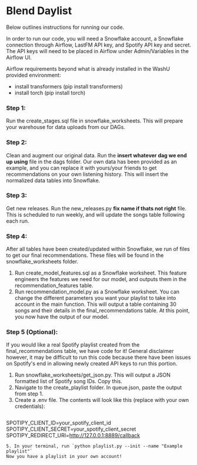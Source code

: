 # Blend Daylist

Below outlines instructions for running our code. 

In order to run our code, you will need a Snowflake account, a Snowflake connection through Airflow, LastFM API key, and Spotify API key and secret. The API keys will need to be placed in Airflow under Admin/Variables in the Airflow UI. 

Airflow requirements beyond what is already installed in the WashU provided environment:
* install transformers (pip install transformers)
* install torch (pip install torch)

### Step 1:
Run the create_stages.sql file in snowflake_worksheets. This will prepare your warehouse for data uploads from our DAGs. 

### Step 2:
Clean and augment our original data. Run the **insert whatever dag we end up using** file in the dags folder. Our own data has been provided as an example, and you can replace it with yours/your friends to get recommendations on your own listening history. This will insert the normalized data tables into Snowflake. 

### Step 3: 
Get new releases. Run the new_releases.py **fix name if thats not right** file. This is scheduled to run weekly, and will update the songs table following each run. 

### Step 4:
After all tables have been created/updated within Snowflake, we run of files to get our final recommendations. These files will be found in the snowflake_worksheets folder. 
1. Run create_model_features.sql as a Snowflake worksheet. This feature engineers the features we need for our model, and outputs them in the recommendation_features table. 
2. Run recommendation_model.py as a Snowflake worksheet. You can change the different parameters you want your playlist to take into account in the main function. This will output a table containing 30 songs and their details in the final_recommendations table. At this point, you now have the output of our model.

### Step 5 (Optional):
If you would like a real Spotify playlist created from the final_recommendations table, we have code for it! General disclaimer however, it may be difficult to run this code because there have been issues on Spotify's end in allowing newly created API keys to run this portion. 
1. Run snowflake_worksheets/get_json.py. This will output a JSON formatted list of Spotify song IDs. Copy this.
2. Navigate to the create_playlist folder. In queue.json, paste the output from step 1.
3. Create a .env file. The contents will look like this (replace with your own credentials):
   ```bash
SPOTIPY_CLIENT_ID=your_spotify_client_id
SPOTIPY_CLIENT_SECRET=your_spotify_client_secret
SPOTIPY_REDIRECT_URI=http://127.0.0.1:8889/callback
```
5. In your terminal, run `python playlist.py --init --name "Example playlist"`
Now you have a playlist in your own account!
